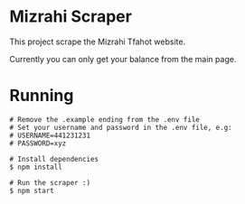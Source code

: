 # Mizrahi Scraper

This project scrape the Mizrahi Tfahot website.

Currently you can only get your balance from the main page.

# Running

    # Remove the .example ending from the .env file
    # Set your username and password in the .env file, e.g:
    # USERNAME=441231231
    # PASSWORD=xyz

    # Install dependencies
    $ npm install

    # Run the scraper :)
    $ npm start
